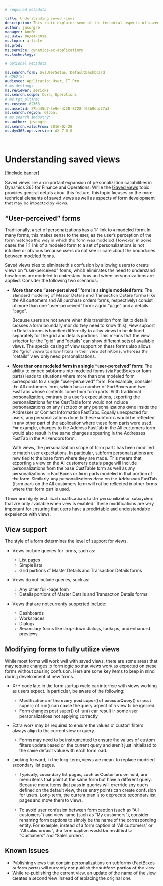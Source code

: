 ```yaml
---
# required metadata

title: Understanding saved views
description: This topic explains some of the technical aspects of saved views and describes considerations with form development to ensure forms work well with saved views.  
author: jasongre
manager: AnnBe
ms.date: 06/04/2019
ms.topic: article
ms.prod: 
ms.service: dynamics-ax-applications
ms.technology: 

# optional metadata

ms.search.form: SysUserSetup, DefaultDashboard
# ROBOTS: 
audience: Application User, IT Pro
# ms.devlang: 
ms.reviewer: sericks
ms.search.scope: Core, Operations
# ms.tgt_pltfrm: 
ms.custom: 62363
ms.assetid: 57b445d7-3e9e-4228-8728-f63b9dbd77a3
ms.search.region: Global
# ms.search.industry: 
ms.author: jasongre
ms.search.validFrom: 2016-02-28
ms.dyn365.ops.version: AX 7.0.0

---
```


# Understanding saved views

[!include [banner](../includes/banner.md)]

Saved views are an important expansion of personalization capabilities in Dynamics 365 for Finance and Operations. While the [!Saved views]() topic provides general details about this feature, this topic focuses on the more technical elements of saved views as well as aspects of form development that may be impacted by views. 

## “User-perceived” forms
Traditionally, a set of personalizations has a 1:1 link to a modeled form. In many forms, this makes sense to the user, as the user’s perception of the form matches the way in which the form was modeled. However, in some cases the 1:1 link of a modeled form to a set of personalizations is not intuitive or obvious because users do not see or care about the boundaries between modeled forms. 

Saved views tries to eliminate this confusion by allowing users to create views on “user-perceived” forms, which eliminates the need to understand how forms are modeled to understand how and when personalizations are applied. Consider the following two scenarios:  

-    **More than one “user-perceived” form in a single modeled form**: The standard modeling of Master Details and Transaction Details forms (like the All customers and All purchase orders forms, respectively) consist of more than one “user-perceived” form: a grid “page” and a details “page”. 

     Because users are not aware when this transition from list to details crosses a form boundary (nor do they need to know this), view support in Details forms is handled differently to allow views to be defined separately for the grid and details portions. This means that the view selector for the “grid” and “details” can show different sets of available views. The special casing of view support on these forms also allows the “grid” views to allow filters in their view definitions, whereas the “details” view only need personalizations.

-    **More than one modeled form in a single “user-perceived” form**: The ability to embed subforms into modeled forms (via FactBoxes or form parts) leads to situations where more than one modeled form corresponds to a single “user-perceived” form. For example, consider the All customers form, which has a number of FactBoxes and two FastTabs whose contents come from form parts. With traditional personalization, contrary to a user’s expectations, exporting the personalizations for the CustTable form would not include personalizations on any FactBox or any personalizations done inside the Addresses or Contact Information FastTabs. Equally unexpected for users, any personalizations done to these subforms would be reflected in any other part of the application where these form parts were used. For example, changes to the Address FastTab in the All customers form would also result in the same changes appearing in the Addresses FastTab in the All vendors form.

     With views, the personalization scope of form parts has been modified to match user expectations. In particular, subform personalizations are now tied to the base form where they are made. This means that exporting a view on the All customers details page will include personalizations from the base CustTable form as well as any personalizations in FactBoxes or form parts modeled in that portion of the form. Similarly, any personalizations done on the Addresses FastTab (form part) on the All customers form will not be reflected in other forms where that form part is used.
     
These are highly technical modifications to the personalization subsystem that are only available when view is enabled. These modifications are very important for ensuring that users have a predictable and understandable experience with views.

## View support
The style of a form determines the level of support for views. 

-    Views include queries for forms, such as:
     -    List pages
     -    Simple lists
     -    Grid portions of Master Details and Transaction Details forms

-    Views do not include queries, such as:
     -    Any other full-page form
     -    Details portions of Master Details and Transaction Details forms

-    Views that are not currently supported include:
     -    Dashboards
     -    Workspaces
     -    Dialogs
     -    Secondary forms like drop-down dialogs, lookups, and enhanced previews

## Modifying forms to fully utilize views
While most forms will work well with saved views, there are some areas that may require changes to form logic so that views work as expected on these forms without causing confusion. Here are some key items to keep in mind during development of new forms.

-    X++ code late in the form startup cycle can interfere with views working as users expect. In particular, be aware of the following: 
     -    Modifications of the query post super() of executeQuery() or post super() of run() can cause the query aspect of a view to be ignored.  
     -    Form changes post super() of run() can result in some user personalizations not applying correctly.  

-    Extra work may be required to ensure the values of custom filters always align to the current view or query.  
     -    Forms may need to be instrumented to ensure the values of custom filters update based on the current query and aren’t just initialized to the same default value with each form load.  

-    Looking forward, in the long-term, views are meant to replace modeled secondary list pages.  
     -   Typically, secondary list pages, such as Customers on hold, are menu items that point at the same form but have a different query. Because menu items that pass in queries will override any query defined on the default view, these entry points can create confusion for users. Long-term, the current plan is to deprecate secondary list pages and move them to views.

     -  To avoid user confusion between form caption (such as “All customers”) and view name (such as “My customers”), consider renaming form captions to simply be the name of the corresponding entity. For example, instead of a form caption of “All customers” or “All sales orders”, the form caption would be modified to “Customers” and “Sales orders”. 

## Known issues
-    Publishing views that contain personalizations on subforms (FactBoxes or form parts) will currently not publish the subform portion of the view. 
-    While re-publishing the current view, an update of the name of the view creates a second view instead of replacing the original one.  
